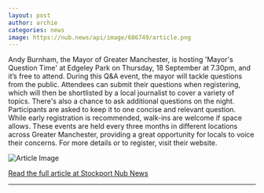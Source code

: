 ```yaml
---
layout: post
author: archie
categories: news
image: https://nub.news/api/image/686749/article.png
---
```

Andy Burnham, the Mayor of Greater Manchester, is hosting 'Mayor's Question Time' at Edgeley Park on Thursday, 18 September at 7.30pm, and it’s free to attend. During this Q&A event, the mayor will tackle questions from the public. Attendees can submit their questions when registering, which will then be shortlisted by a local journalist to cover a variety of topics. There's also a chance to ask additional questions on the night. Participants are asked to keep it to one concise and relevant question. While early registration is recommended, walk-ins are welcome if space allows. These events are held every three months in different locations across Greater Manchester, providing a great opportunity for locals to voice their concerns. For more details or to register, visit their website.

![Article Image](https://nub.news/api/image/686749/article.png)

[Read the full article at Stockport Nub News](https://stockport.nub.news/news/local-news/andy-burnham-to-host-question-and-answer-session-at-edgeley-park-270289)

---
